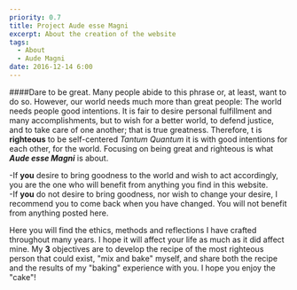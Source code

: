 ```yaml
---
priority: 0.7
title: Project Aude esse Magni
excerpt: About the creation of the website
tags:
  - About
  - Aude Magni
date: 2016-12-14 6:00
---
```


####Dare to be great.
Many people abide to this phrase or, at least, want to do so. However, our world needs much more than great people: The world needs people good intentions. 
It is fair to desire personal fulfillment and many accomplishments, but to wish for a better world, to defend justice, and to take care of one another; that is true greatness.  Therefore, t is **righteous** to be self-centered *Tantum Quantum* it is with good intentions for each other, for the world. Focusing on being great and righteous is what ***Aude esse Magni*** is about.

-If **you** desire to bring goodness to the world and wish to act accordingly, you are the one who will benefit from anything you find in this website.  
-If **you** do not desire to bring goodness, nor wish to change your desire, I recommend you to come back when you have changed. You will not benefit from anything posted here.

Here you will find the ethics, methods and reflections I have crafted throughout many years. I hope it will affect your life as much as it did affect mine. My **3** objectives are to develop the recipe of the most righteous person that could exist, "mix and bake" myself, and share both the recipe and the results of my "baking" experience with you. I hope you enjoy the "cake"!